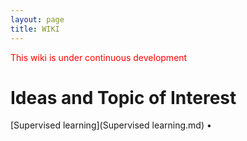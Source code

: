 ```yaml
---
layout: page
title: WIKI
---
```

<span style="color:red">This wiki is under continuous development </span>
#  Ideas and Topic of Interest 



[Supervised learning](Supervised learning.md) •
